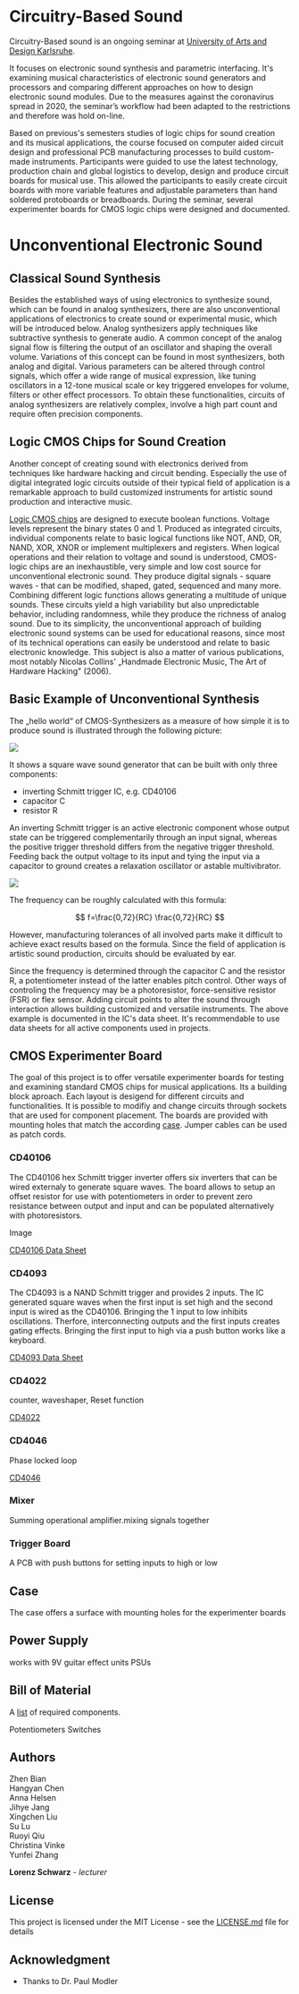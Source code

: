 # Circuitry-Based Sound

Circuitry-Based sound is an ongoing seminar at [University of Arts and Design Karlsruhe](https://www.hfg-karlsruhe.de/ "University of Arts and Design Karlsruhe"). 

It focuses on electronic sound synthesis and parametric interfacing. It's examining musical characteristics of electronic sound generators and processors and comparing different approaches on how to design electronic sound modules. Due to the measures against the coronavirus spread in 2020, the seminar’s workflow had been adapted to the restrictions and therefore was hold on-line.

Based on previous's semesters studies of logic chips for sound creation and its musical applications, the course focused on computer aided circuit design and professional PCB manufacturing processes to build custom-made instruments. Participants were guided to use the latest technology, production chain and global logistics to develop, design and produce circuit boards for musical use. This allowed the participants to easily create circuit boards with more variable features and adjustable parameters than hand soldered protoboards or breadboards. During the seminar, several experimenter boards for CMOS logic chips were designed and documented.

# Unconventional Electronic Sound
## Classical Sound Synthesis

Besides the established ways of using electronics to synthesize sound, which can be found in analog synthesizers, there are also unconventional applications of electronics to create sound or experimental music, which will be introduced below. Analog synthesizers apply techniques like subtractive synthesis to generate audio. A common concept of the analog signal flow is filtering the output of an oscillator and shaping the overall volume. Variations of this concept can be found in most synthesizers, both analog and digital. Various parameters can be altered through control signals, which offer a wide range of musical expression, like tuning oscillators in a 12-tone musical scale or key triggered envelopes for volume, filters or other effect processors. To obtain these functionalities, circuits of analog synthesizers are relatively complex, involve a high part count and require often precision components.

## Logic CMOS Chips for Sound Creation

Another concept of creating sound with electronics derived from techniques like hardware hacking and circuit bending. Especially the use of digital integrated logic circuits outside of their typical field of application is a remarkable approach to build customized instruments for artistic sound production and interactive music.

[Logic CMOS chips](https://en.wikipedia.org/wiki/4000-series_integrated_circuits/ "4000-series integrated circuits") are designed to execute boolean functions. Voltage levels represent the binary states 0 and 1. Produced as integrated circuits, individual components relate to basic logical functions like NOT, AND, OR, NAND, XOR, XNOR or implement multiplexers and registers. When logical operations and their relation to voltage and sound is understood, CMOS-logic chips are an inexhaustible, very simple and low cost source for unconventional electronic sound. They produce digital signals - square waves - that can be modified, shaped, gated, sequenced and many more. Combining different logic functions allows generating a multitude of unique sounds. These circuits yield a high variability but also unpredictable behavior, including randomness, while they produce the richness of analog sound. Due to its simplicity, the unconventional approach of building electronic sound systems can be used for educational reasons, since most of its technical operations can easily be understood and relate to basic electronic knowledge. This subject is also a matter of various publications, most notably Nicolas Collins' „Handmade Electronic Music, The Art of Hardware Hacking" (2006).

## Basic Example of Unconventional Synthesis

The „hello world“ of CMOS-Synthesizers as a measure of how simple it is to produce sound is illustrated through the following picture:

<img src="https://github.com/clswa/Circuitry-Based-Sound/blob/master/img/Multivibrator40106.jpg">

It shows a square wave sound generator that can be built with only three components:  
* inverting Schmitt trigger IC, e.g. CD40106
* capacitor C
* resistor R

An inverting Schmitt trigger is an active electronic component whose output state can be triggered complementarily through an input signal, whereas the positive trigger threshold differs from the negative trigger threshold. Feeding back the output voltage to its input and tying the input via a capacitor to ground creates a relaxation oscillator or astable multivibrator.

<img src="https://github.com/clswa/Circuitry-Based-Sound/blob/master/img/schmt_inv_anim01.gif">

The frequency can be roughly calculated with this formula:

$$
f=\frac{0,72}{RC}
\frac{0,72}{RC}
$$

However, manufacturing tolerances of all involved parts make it difficult to achieve exact results based on the formula. Since the field of application is artistic sound production, circuits should be evaluated by ear.

Since the frequency is determined through the capacitor C and the resistor R, a potentiometer instead of the latter enables pitch control. Other ways of controling the frequency may be a photoresistor, force-sensitive resistor (FSR) or flex sensor. Adding circuit points to alter the sound through interaction allows building customized and versatile instruments. The above example is documented in the IC's data sheet. It's recommendable to use data sheets for all active components used in projects.


## CMOS Experimenter Board

The goal of this project is to offer versatile experimenter boards for testing and examining standard CMOS chips for musical applications. Its a building block aproach. Each layout is desigend for different circuits and functionalities. It is possible to modifiy and change circuits through sockets that are used for component placement.
The boards are provided with mounting holes that match the according [case](https://github.com/clswa/Circuitry-Based-Sound/tree/master/Case "Case"). Jumper cables can be used as patch cords.

### CD40106

The CD40106 hex Schmitt trigger inverter offers six inverters that can be wired externaly to generate square waves. The board allows to setup an offset resistor for use with potentiometers in order to prevent zero resistance between output and input and can be populated alternatively with photoresistors.

Image

[CD40106 Data Sheet](https://www.ti.com/lit/ds/symlink/cd40106b.pdf?ts=1599062729936&ref_url=https%253A%252F%252Fwww.google.com%252F "CD40106")

### CD4093

The CD4093 is a NAND Schmitt trigger and provides 2 inputs. The IC generated square waves when the first input is set high and the second input is wired as the CD40106. Bringing the 1 input to low inhibits oscillations. Therfore, interconnecting outputs and the first inputs creates gating effects. Bringing the first input to high via a push button works like a keyboard.

[CD4093 Data Sheet](https://www.ti.com/lit/ds/symlink/cd4093b.pdf?ts=1599062791398&ref_url=https%253A%252F%252Fwww.google.com%252F "CD4093")

### CD4022

counter, waveshaper, Reset function

[CD4022](https://www.ti.com/lit/ds/schs027c/schs027c.pdf?ts=1599062824246&ref_url=https%253A%252F%252Fwww.google.com%252F "CD4022")

### CD4046

Phase locked loop

[CD4046](https://www.ti.com/lit/ds/symlink/cd4046b.pdf?ts=1599062962750&ref_url=https%253A%252F%252Fwww.google.com%252F "CD4046")

### Mixer

Summing operational amplifier.mixing signals together


### Trigger Board

A PCB with push buttons for setting inputs to high or low

## Case

The case offers a surface with mounting holes for the experimenter boards



## Power Supply

works with 9V guitar effect units PSUs

## Bill of Material

A [list](https://github.com/clswa/Circuitry-Based-Sound/tree/master/PCB_Hardware/BOM "Bill of Material") of required components.

Potentiometers
Switches

## Authors

Zhen Bian  
Hangyan Chen  
Anna Helsen  
Jihye Jang  
Xingchen Liu  
Su Lu  
Ruoyi Qiu  
Christina Vinke  
Yunfei Zhang  

**Lorenz Schwarz** - *lecturer* 

## License

This project is licensed under the MIT License - see the [LICENSE.md](LICENSE.md) file for details

## Acknowledgment

* Thanks to Dr. Paul Modler
